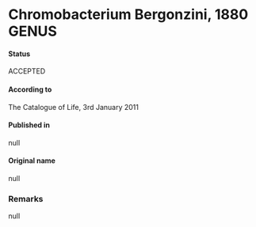 Chromobacterium Bergonzini, 1880 GENUS
=======

#### Status
ACCEPTED

#### According to
The Catalogue of Life, 3rd January 2011

#### Published in
null

#### Original name
null

### Remarks
null